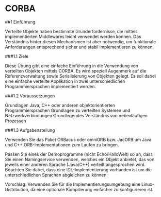 # CORBA

##1 Einführung

Verteilte Objekte haben bestimmte Grunderfordernisse, die mittels implementierten Middlewares leicht verwendet werden können. Das Verständnis hinter diesen Mechanismen ist aber notwendig, um funktionale Anforderungen entsprechend sicher und stabil implementieren zu können.

###1.1 Ziele

Diese Übung gibt eine einfache Einführung in die Verwendung von verteilten Objekten mittels CORBA. Es wird speziell Augenmerk auf die Referenzverwaltung sowie Serialisierung von Objekten gelegt. Es soll dabei eine einfache verteilte Applikation in zwei unterschiedlichen Programmiersprachen implementiert werden.

###1.2 Voraussetzungen

Grundlagen Java, C++ oder anderen objektorientierten Programmiersprachen
Grundlagen zu verteilten Systemen und Netzwerkverbindungen
Grundlegendes Verständnis von nebenläufigen Prozessen

###1.3 Aufgabenstellung

Verwenden Sie das Paket ORBacus oder omniORB bzw. JacORB um Java und C++ ORB-Implementationen zum Laufen zu bringen.

Passen Sie eines der Demoprogramme (nicht Echo/HalloWelt) so an, dass Sie einen Namingservice verwenden, welches ein Objekt anbietet, das von jeweils einer anderen Sprache (Java/C++) verteilt angesprochen wird. Beachten Sie dabei, dass eine IDL-Implementierung vorhanden ist um die unterschiedlichen Sprachen abgleichen zu können.

Vorschlag: Verwenden Sie für die Implementierungsumgebung eine Linux-Distribution, da eine optionale Kompilierung einfacher zu konfigurieren ist.
